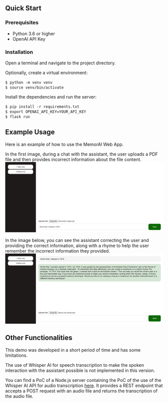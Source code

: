 ## Quick Start

### Prerequisites
- Python 3.6 or higher
- OpenAI API Key

### Installation
Open a terminal and navigate to the project directory.

Optionally, create a virtual environment:
```
$ python -m venv venv
$ source venv/bin/activate
```

Install the dependencies and run the server:
```
$ pip install -r requirements.txt
$ export OPENAI_API_KEY=YOUR_API_KEY
$ flask run
```

## Example Usage
Here is an example of how to use the MemorAI Web App.

In the first image, during a chat with the assistant, the user uploads a PDF file and then provides incorrect information about the file content.
![First Image](images/Screenshot1.png)

In the image below, you can see the assistant correcting the user and providing the correct information, along with a rhyme to help the user remember the incorrect information they provided.
![Second Image](images/Screenshot2.png)

## Other Functionalities
This demo was developed in a short period of time and has some limitations.

The use of Whisper AI for speech transcription to make the spoken interaction with the assistant possible is not implemented in this version.

You can find a PoC of a Node.js server containing the PoC of the use of the Whisper AI API for audio transcription [here](https://github.com/agnesetaluzzi/whisperAPI_gdsc/). It provides a REST endpoint that accepts a POST request with an audio file and returns the transcription of the audio file.
